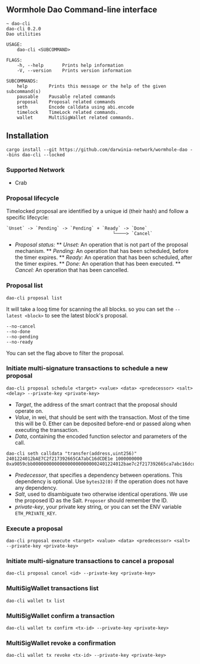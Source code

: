 ## Wormhole Dao Command-line interface
```
~ dao-cli
dao-cli 0.2.0
Dao utilities

USAGE:
    dao-cli <SUBCOMMAND>

FLAGS:
    -h, --help       Prints help information
    -V, --version    Prints version information

SUBCOMMANDS:
    help        Prints this message or the help of the given subcommand(s)
    pausable    Pausable related commands
    proposal    Proposal related commands
    seth        Encode calldata using abi.encode
    timelock    TimeLock related commands.
    wallet      MultiSigWallet related commands.
```

## Installation
```
cargo install --git https://github.com/darwinia-network/wormhole-dao --bins dao-cli --locked
```

### Supported Network
- Crab

### Proposal lifecycle
Timelocked proposal are identified by a unique id (their hash) and follow a specific lifecycle:
```
`Unset` -> `Pending` -> `Pending` + `Ready` -> `Done`
                                        └────> `Cancel`
```
* *Proposal status:*
** *Unset:* An operation that is not part of the proposal mechanism.
** *Pending:* An operation that has been scheduled, before the timer expires.
** *Ready:* An operation that has been scheduled, after the timer expires.
** *Done:* An operation that has been executed.
** *Cancel:* An operation that has been cancelled.

### Proposal list
```
dao-cli proposal list
```
It will take a loog time for scanning the all blocks. so you can set the `--latest <block>` to see
the latest block's proposal.
```
--no-cancel
--no-done
--no-pending
--no-ready
```
You can set the flag above to filter the proposal.

### Initiate multi-signature transactions to schedule a new proposal
```
dao-cli proposal schedule <target> <value> <data> <predecessor> <salt> <delay> --private-key <private-key>
```
* *Target*, the address of the smart contract that the proposal should operate on.
* *Value*, in wei, that should be sent with the transaction. Most of the time this will be 0. Ether can be deposited before-end or passed along when executing the transaction.
* *Data*, containing the encoded function selector and parameters of the call.
```
dao-cli seth calldata "transfer(address,uint256)" 2401224012bAE7C2f217392665CA7abC16dCDE1e 1000000000
0xa9059cbb0000000000000000000000002401224012bae7c2f217392665ca7abc16dcde1e0000000000000000000000000000000000000000000000000000000000000064
```
* *Predecessor*, that specifies a dependency between operations. This dependency is optional. Use `bytes32(0)` if the operation does not have any dependency.
* *Salt*, used to disambiguate two otherwise identical operations. We use the proposed ID as the Salt. `Proposer` should remember the ID.
* *private-key*, your private key string, or you can set the ENV variable `ETH_PRIVATE_KEY`.

### Execute a proposal
```
dao-cli proposal execute <target> <value> <data> <predecessor> <salt> --private-key <private-key>
```

### Initiate multi-signature transactions to cancel a proposal
```
dao-cli proposal cancel <id> --private-key <private-key>
```

### MultiSigWallet transactions list
```
dao-cli wallet tx list
```

### MultiSigWallet confirm a transaction
```
dao-cli wallet tx confirm <tx-id> --private-key <private-key>
```

### MultiSigWallet revoke a confirmation
```
dao-cli wallet tx revoke <tx-id> --private-key <private-key>
```
